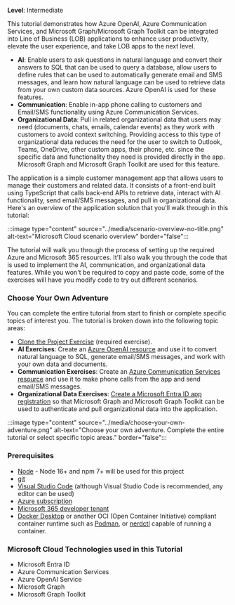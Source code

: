 <!-- markdownlint-disable MD041 -->

**Level**: Intermediate

This tutorial demonstrates how Azure OpenAI, Azure Communication Services, and Microsoft Graph/Microsoft Graph Toolkit can be integrated into Line of Business (LOB) applications to enhance user productivity, elevate the user experience, and take LOB apps to the next level. 

- **AI**: Enable users to ask questions in natural language and convert their answers to SQL that can be used to query a database, allow users to define rules that can be used to automatically generate email and SMS messages, and learn how natural language can be used to retrieve data from your own custom data sources. Azure OpenAI is used for these features.
- **Communication**: Enable in-app phone calling to customers and Email/SMS functionality using Azure Communication Services.
- **Organizational Data**: Pull in related organizational data that users may need (documents, chats, emails, calendar events) as they work with customers to avoid context switching. Providing access to this type of organizational data reduces the need for the user to switch to Outlook, Teams, OneDrive, other custom apps, their phone, etc. since the specific data and functionality they need is provided directly in the app. Microsoft Graph and Microsoft Graph Toolkit are used for this feature.

The application is a simple customer management app that allows users to manage their customers and related data. It consists of a front-end built using TypeScript that calls back-end APIs to retrieve data, interact with AI functionality, send email/SMS messages, and pull in organizational data. Here's an overview of the application solution that you'll walk through in this tutorial:

:::image type="content" source="../media/scenario-overview-no-title.png" alt-text="Microsoft Cloud scenario overview" border="false":::

The tutorial will walk you through the process of setting up the required Azure and Microsoft 365 resources. It'll also walk you through the code that is used to implement the AI, communication, and organizational data features. While you won't be required to copy and paste code, some of the exercises will have you modify code to try out different scenarios.

### Choose Your Own Adventure

You can complete the entire tutorial from start to finish or complete specific topics of interest you. The tutorial is broken down into the following topic areas:

- [Clone the Project Exercise](/microsoft-cloud/dev/tutorials/openai-acs-msgraph/?tutorial-step=1) (required exercise).
- **AI Exercises**: Create an [Azure OpenAI resource](/microsoft-cloud/dev/tutorials/openai-acs-msgraph/?tutorial-step=2) and use it to convert natural language to SQL, generate email/SMS messages, and work with your own data and documents.
- **Communication Exercises**: Create an [Azure Communication Services resource](/microsoft-cloud/dev/tutorials/openai-acs-msgraph/?tutorial-step=6) and use it to make phone calls from the app and send email/SMS messages.
- **Organizational Data Exercises**: [Create a Microsoft Entra ID app registration](/microsoft-cloud/dev/tutorials/openai-acs-msgraph/?tutorial-step=9) so that Microsoft Graph and Microsoft Graph Toolkit can be used to authenticate and pull organizational data into the application.

:::image type="content" source="../media/choose-your-own-adventure.png" alt-text="Choose your own adventure. Complete the entire tutorial or select specific topic areas." border="false":::

<a id="prerequisites"></a>
### Prerequisites

- [Node](https://nodejs.org) - Node 16+ and npm 7+ will be used for this project
- [git](/devops/develop/git/install-and-set-up-git?WT.mc_id=m365-94501-dwahlin)
- [Visual Studio Code](https://code.visualstudio.com?WT.mc_id=m365-94501-dwahlin) (although Visual Studio Code is recommended, any editor can be used)
- [Azure subscription](https://azure.microsoft.com/free/search?WT.mc_id=m365-94501-dwahlin)
- [Microsoft 365 developer tenant](https://developer.microsoft.com/microsoft-365/dev-program?WT.mc_id=m365-94501-dwahlin)
- [Docker Desktop](https://www.docker.com/get-started/) or another OCI (Open Container Initiative) compliant container runtime such as [Podman](https://podman-desktop.io/downloads), or [nerdctl](https://github.com/containerd/nerdctl) capable of running a container.

### Microsoft Cloud Technologies used in this Tutorial

- Microsoft Entra ID
- Azure Communication Services
- Azure OpenAI Service
- Microsoft Graph
- Microsoft Graph Toolkit
